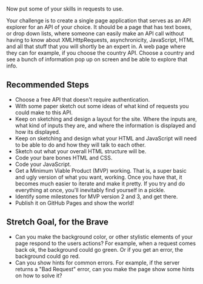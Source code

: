 Now put some of your skills in requests to use.

Your challenge is to create a single page application that serves as an API explorer for an API of your choice. It should be a page that has text boxes, or drop down lists, where someone can easily make an API call without having to know about XMLHttpRequests, asynchronicity, JavaScript, HTML and all that stuff that you will shortly be an expert in. A web page where they can for example, if you choose the country API. Choose a country and see a bunch of information pop up on screen and be able to explore that info.

## Recommended Steps

- Choose a free API that doesn't require authentication.
- With some paper sketch out some ideas of what kind of requests you could make to this API.
- Keep on sketching and design a layout for the site. Where the inputs are, what kind of inputs they are, and where the information is displayed and how its displayed.
- Keep on sketching and design what your HTML and JavaScript will need to be able to do and how they will talk to each other.
- Sketch out what your overall HTML structure will be.
- Code your bare bones HTML and CSS.
- Code your JavaScript.
- Get a Minimum Viable Product (MVP) working. That is, a super basic and ugly version of what you want, working. Once you have that, it becomes much easier to iterate and make it pretty. If you try and do everything at once, you'll inevitably find yourself in a pickle.
- Identify some milestones for MVP version 2 and 3, and get there.
- Publish it on GitHub Pages and show the world!

## Stretch Goal, for the Brave

- Can you make the background color, or other stylistic elements of your page respond to the users actions? For example, when a request comes back ok, the background could go green. Or if you get an error, the background could go red.
- Can you show hints for common errors. For example, if the server returns a "Bad Request" error, can you make the page show some hints on how to solve it?
